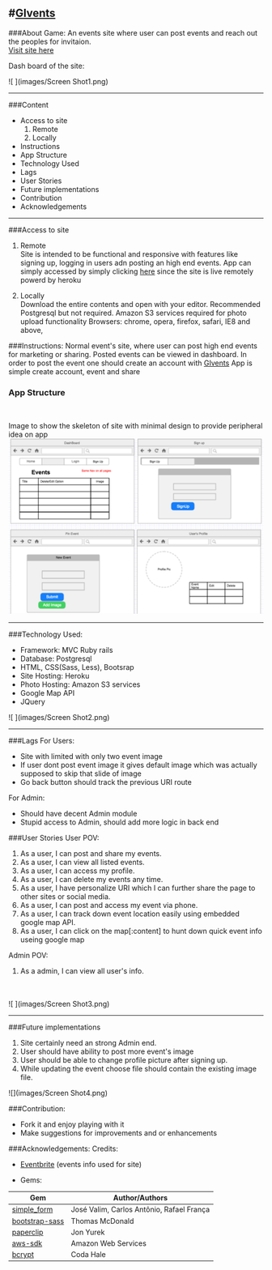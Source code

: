 #[GIvents](http://arcane-bayou-90843.herokuapp.com/)
---
###About Game:
An events site where user can post events and reach out the peoples for invitaion. <br>
[Visit site here](http://arcane-bayou-90843.herokuapp.com/)

Dash board of the site:

![ ](images/Screen Shot1.png)


---



###Content
*	Access to site
	1. Remote
	2. Locally
* Instructions
* App Structure
* Technology Used
* Lags
* User Stories
* Future implementations
* Contribution
* Acknowledgements

---

###Access to site
1. Remote<br>
Site is intended to be functional and responsive with features like signing up, logging in users adn posting an high end events. App can simply accessed by simply clicking [here](http://arcane-bayou-90843.herokuapp.com/) since the site is live remotely powerd by heroku

2. Locally<br>
Download the entire contents and open with your editor.
Recommended Postgresql but not required.
Amazon S3 services required for photo upload functionality
Browsers: chrome, opera, firefox, safari, IE8 and above,


###Instructions:
Normal event's site, where user can post high end events for marketing or sharing. 
Posted events can be viewed in dashboard.
In order to post the event one should create an account with [GIvents](http://arcane-bayou-90843.herokuapp.com/) 
App is simple create account, event and share


### App Structure
<br>

Image to show the skeleton of site with minimal design to provide peripheral idea on app<br>
![ ](images/wireframe.png)

---


###Technology Used:
*	Framework: MVC Ruby rails
*	Database: Postgresql
* 	HTML, CSS(Sass, Less), Bootsrap
*	Site Hosting: Heroku
*	Photo Hosting: Amazon S3 services
*	Google Map API
* 	JQuery

![ ](images/Screen Shot2.png)


---

###Lags
For Users:
*	Site with limited with only two event image
*	If user dont post event image it gives default image which was actually supposed to skip that slide of image
* 	Go back button should track the previous URI route

For Admin:
*	Should have decent Admin module
* 	Stupid access to Admin, should add more logic in back end


###User Stories
User POV:

1.	As a user, I can post and share my events.
3. As a user, I can view all listed events.
3. As a user, I can access my profile.
4. As a user, I can delete my events any time.
5. As a user, I have personalize URI which I can further share the page to other sites or social media.
7. As a user, I can post and access my event via phone.
8. As a user, I can track down event location easily using embedded google map API.
9. As a user, I can click on the map[:content] to hunt down quick event info useing google map



Admin POV:

1. As a admin, I can view all user's info.<br><br><br>

![ ](images/Screen Shot3.png)

---

###Future implementations
1. Site certainly need an strong Admin end.
2. User should have ability to post more event's image
3. User should be able to change profile picture after signing up.
4. While updating the event choose file should contain the existing image file.

![](images/Screen Shot4.png)

###Contribution:
*	Fork it and enjoy playing with it
*	Make suggestions for improvements and or enhancements
 

###Acknowledgements:
Credits:<br>

* [Eventbrite](https://www.eventbrite.com/) (events info used for site)

* Gems:

Gem| Author/Authors
--------------|------
[simple_form](https://rubygems.org/gems/simple_form)|José Valim, Carlos Antônio, Rafael França
[bootstrap-sass](https://rubygems.org/gems/bootstrap-sass)|Thomas McDonald
[paperclip](https://rubygems.org/gems/paperclip)|Jon Yurek
[aws-sdk](https://rubygems.org/gems/aws-sdk)|Amazon Web Services
[bcrypt](https://rubygems.org/gems/bcrypt)|Coda Hale
